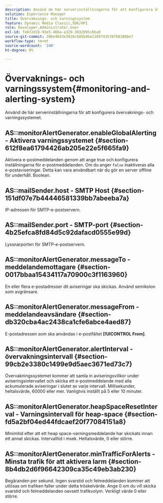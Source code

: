 ```yaml
---
description: Använd de här serverinställningarna för att konfigurera övervaknings- och varningssystemet.
solution: Experience Manager
title: Övervaknings- och varningssystem
feature: Dynamic Media Classic,SDK/API
role: Developer,Administrator,User
exl-id: fe672d1b-93e5-466a-a329-3032095c6ba8
source-git-commit: 206e4643e3926cb85b4be2189743578f88180be7
workflow-type: tm+mt
source-wordcount: '240'
ht-degree: 0%

---
```


# Övervaknings- och varningssystem{#monitoring-and-alerting-system}

Använd de här serverinställningarna för att konfigurera övervaknings- och varningssystemet.

## AS::monitorAlertGenerator.enableGlobalAlerting - Aktivera varningssystemet {#section-612f8ea61794426ab205e22e5f665fa9}

Aktivera e-postmeddelanden genom att ange true och konfigurera inställningarna för e-postmeddelanden. Om du anger `false` inaktiveras alla e-postaviseringar. Detta kan vara användbart när du gör en server offline för underhåll. Boolean.

## AS::mailSender.host - SMTP Host {#section-151df07e7b44446581339bb7abeeba7a}

IP-adressen för SMTP-e-postservern.

## AS::mailSender.port - SMTP-port {#section-4b25efca8fd84d5c92dafacd0555e99d}

Lyssnarporten för SMTP-e-postservern.

## AS::monitorAlertGenerator.messageTo - meddelandemottagare {#section-0017bbaa15434117a70900c3f1163960}

En eller flera e-postadresser dit aviseringar ska skickas. Använd semikolon som avgränsare.

## AS::monitorAlertGenerator.messageFrom - meddelandeavsändare {#section-db320cba4ac2438ca1cfe6abce4aed87}

E-postadressen som ska användas i e-postfältet **[!UICONTROL From]**.

## AS::monitorAlertGenerator.alertInterval - övervakningsintervall {#section-99cb2e3380c1499e9d5aec3671ed73c7}

Övervakningssystemet kommer att samla in aviseringsvillkor under aviseringsintervallet och skicka ett e-postmeddelande med alla ackumulerade aviseringar i slutet av varje intervall. Millisekunder, heltalsvärde, 60000 eller mer. Vanligtvis inställt på 5 eller 10 minuter.

## AS::monitorAlertGenerator.heapSpaceResetInterval - Varningsintervall för heap-space {#section-fd5a2bf04ed44fdcaef20f77084151a8}

Minimitid efter att ett heap space-varningsmeddelande har skickats innan ett annat skickas. Intervalltid i msek. Heltalsvärde, 0 eller större.

## AS::monitorAlertGenerator.minTrafficForAlerts - Minsta trafik för att aktivera larm {#section-8b4db2d6f96642309ca35c49eb3ab230}

Begäranden per sekund. Ingen svarstid och felmeddelanden kommer att utlösas om trafiken faller under detta tröskelvärde. Ange 0 om du vill skicka svarstid och felmeddelanden oavsett trafikvolym. Verkligt värde 0 eller större.
